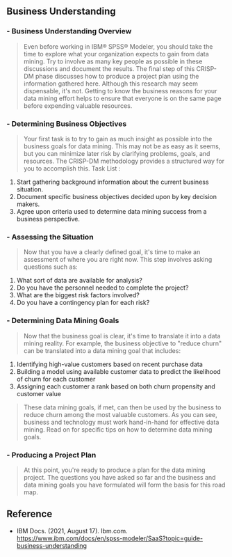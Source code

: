 ## Business Understanding

### - Business Understanding Overview ###

> Even before working in IBM® SPSS® Modeler, you should take the time to explore what your organization expects to gain from data mining. Try to involve as many key people as possible in these discussions and document the results. The final step of this CRISP-DM phase discusses how to produce a project plan using the information gathered here.
> Although this research may seem dispensable, it's not. Getting to know the business reasons for your data mining effort helps to ensure that everyone is on the same page before expending valuable resources.

### - Determining Business Objectives ###

> Your first task is to try to gain as much insight as possible into the business goals for data mining. This may not be as easy as it seems, but you can minimize later risk by clarifying problems, goals, and resources. The CRISP-DM methodology provides a structured way for you to accomplish this. Task List :
1) Start gathering background information about the current business situation.
2) Document specific business objectives decided upon by key decision makers.
3) Agree upon criteria used to determine data mining success from a business perspective.

### - Assessing the Situation ###
> Now that you have a clearly defined goal, it's time to make an assessment of where you are right now. This step involves asking questions such as:
1) What sort of data are available for analysis?
2) Do you have the personnel needed to complete the project?
3) What are the biggest risk factors involved?
4) Do you have a contingency plan for each risk?

### - Determining Data Mining Goals ###
> Now that the business goal is clear, it's time to translate it into a data mining reality. For example, the business objective to "reduce churn" can be translated into a data mining goal that includes:
1) Identifying high-value customers based on recent purchase data
2) Building a model using available customer data to predict the likelihood of churn for each customer
3) Assigning each customer a rank based on both churn propensity and customer value
> These data mining goals, if met, can then be used by the business to reduce churn among the most valuable customers. As you can see, business and technology must work hand-in-hand for effective data mining. Read on for specific tips on how to determine data mining goals.

### - Producing a Project Plan ###
> At this point, you're ready to produce a plan for the data mining project. The questions you have asked so far and the business and data mining goals you have formulated will form the basis for this road map.

## Reference
 - IBM Docs. (2021, August 17). Ibm.com. https://www.ibm.com/docs/en/spss-modeler/SaaS?topic=guide-business-understanding
